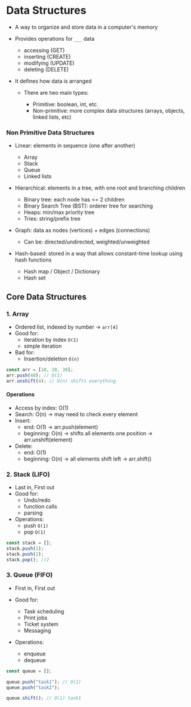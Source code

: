 # Data Structures

- A way to organize and store data in a computer's memory
- Provides operations for `___` data

  - accessing (GET)
  - inserting (CREATE)
  - modifying (UPDATE)
  - deleting (DELETE)

- It defines how data is arranged

  - There are two main types:

    - Primitive: boolean, int, etc.
    - Non-primitive: more complex data structures (arrays, objects, linked lists, etc)

### Non Primitive Data Structures

- Linear: elements in sequence (one after another)

  - Array
  - Stack
  - Queue
  - Linked lists

- Hierarchical: elements in a tree, with one root and branching children

  - Binary tree: each node has <= 2 children
  - Binary Search Tree (BST): orderer tree for searching
  - Heaps: min/max priority tree
  - Tries: string/prefix tree

- Graph: data as nodes (vertices) + edges (connections)

  - Can be: directed/undirected, weighted/unweighted

- Hash-based: stored in a way that allows constant-time lookup using hash functions

  - Hash map / Object / Dictionary
  - Hash set

## Core Data Structures

### 1. Array

- Ordered list, indexed by number -> `arr[4]`
- Good for:
  - iteration by index `O(1)`
  - simple iteration
- Bad for:
  - Insertion/deletion `O(n)`

```js
const arr = [10, 20, 30];
arr.push(40); // O(1)
arr.unshift(4); // O(n) shifts everything
```

#### Operations

- Access by index: O(1)
- Search: O(n) -> may need to check every element
- Insert:
  - end: O(1) -> arr.push(element)
  - beginning: O(n) -> shifts all elements one position -> arr.unshift(element)
- Delete:
  - end: O(1)
  - beginning: O(n) -> all elements shift left -> arr.shift()

### 2. Stack (LIFO)

- Last in, First out
- Good for:
  - Undo/redo
  - function calls
  - parsing
- Operations:
  - push `O(1)`
  - pop `O(1)`

```js
const stack = [];
stack.push(1);
stack.push(2);
stack.pop(); //2
```

### 3. Queue (FIFO)

- First in, First out
- Good for:

  - Task scheduling
  - Print jobs
  - Ticket system
  - Messaging

- Operations:
  - enqueue
  - dequeue

```js
const queue = [];

queue.push("task1"); // O(1)
queue.push("task2");

queue.shift(); // O(1) task1
```
